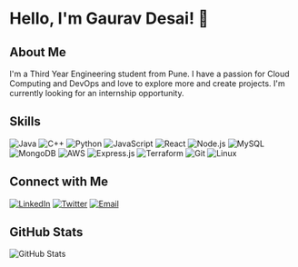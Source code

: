 # Hello, I'm Gaurav Desai! 👋

## About Me
I'm a Third Year Engineering student from Pune. I have a passion for Cloud Computing and DevOps and love to explore more and create projects. I'm currently looking for an internship opportunity.


## Skills
![Java](https://img.shields.io/badge/Java-007396?style=for-the-badge&logo=java&logoColor=white)
![C++](https://img.shields.io/badge/C++-00599C?style=for-the-badge&logo=c%2B%2B&logoColor=white)
![Python](https://img.shields.io/badge/Python-3776AB?style=for-the-badge&logo=python&logoColor=white)
![JavaScript](https://img.shields.io/badge/JavaScript-F7DF1E?style=for-the-badge&logo=javascript&logoColor=black)
![React](https://img.shields.io/badge/React-61DAFB?style=for-the-badge&logo=react&logoColor=white)
![Node.js](https://img.shields.io/badge/Node.js-43853D?style=for-the-badge&logo=node.js&logoColor=white)
![MySQL](https://img.shields.io/badge/MySQL-4479A1?style=for-the-badge&logo=mysql&logoColor=white)
![MongoDB](https://img.shields.io/badge/MongoDB-47A248?style=for-the-badge&logo=mongodb&logoColor=white)
![AWS](https://img.shields.io/badge/AWS-232F3E?style=for-the-badge&logo=amazon-aws&logoColor=white)
![Express.js](https://img.shields.io/badge/Express.js-000000?style=for-the-badge&logo=express&logoColor=white)
![Terraform](https://img.shields.io/badge/Terraform-623CE4?style=for-the-badge&logo=terraform&logoColor=white)
![Git](https://img.shields.io/badge/Git-F05032?style=for-the-badge&logo=git&logoColor=white)
![Linux](https://img.shields.io/badge/Linux-FCC624?style=for-the-badge&logo=linux&logoColor=black)


## Connect with Me
[![LinkedIn](https://img.shields.io/badge/-LinkedIn-0077B5?style=flat&logo=linkedin&logoColor=white&link=https://www.linkedin.com/in/yourusername)](https://www.linkedin.com/in/gauravdesai08/)
[![Twitter](https://img.shields.io/badge/-Twitter-1DA1F2?style=flat&logo=twitter&logoColor=white&link=https://twitter.com/yourusername)](https://twitter.com/gaurav_desai_08)
[![Email](https://img.shields.io/badge/-Email-D14836?style=flat&logo=gmail&logoColor=white&link=mailto:youremail@example.com)](mailto:iamgauravdesai@gmail.com)

## GitHub Stats

![GitHub Stats](https://github-readme-stats.vercel.app/api?username=ICEBOLT08&show_icons=true&theme=radical)





